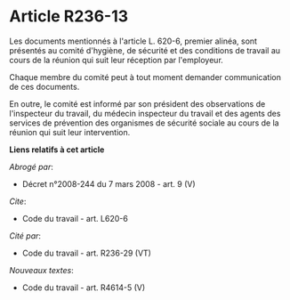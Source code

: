# Article R236-13

Les documents mentionnés à l'article L. 620-6, premier alinéa, sont présentés au comité d'hygiène, de sécurité et des
conditions de travail au cours de la réunion qui suit leur réception par l'employeur.

Chaque membre du comité peut à tout moment demander communication de ces documents.

En outre, le comité est informé par son président des observations de l'inspecteur du travail, du médecin inspecteur du
travail et des agents des services de prévention des organismes de sécurité sociale au cours de la réunion qui suit leur
intervention.

**Liens relatifs à cet article**

_Abrogé par_:

  - Décret n°2008-244 du 7 mars 2008 - art. 9 (V)

_Cite_:

  - Code du travail - art. L620-6

_Cité par_:

  - Code du travail - art. R236-29 (VT)

_Nouveaux textes_:

  - Code du travail - art. R4614-5 (V)
